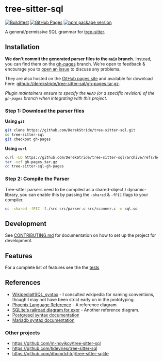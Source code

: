 # tree-sitter-sql

[![Build/test](https://github.com/derekstride/tree-sitter-sql/actions/workflows/ci.yml/badge.svg)](https://github.com/derekstride/tree-sitter-sql/actions/workflows/ci.yml)
[![GitHub Pages](https://github.com/DerekStride/tree-sitter-sql/actions/workflows/gh-pages.yml/badge.svg)](https://github.com/DerekStride/tree-sitter-sql/actions/workflows/gh-pages.yml)
[![npm package version](https://img.shields.io/npm/v/%40derekstride/tree-sitter-sql?logo=npm&color=brightgreen)](https://www.npmjs.com/package/@derekstride/tree-sitter-sql)


A general/permissive SQL grammar for [tree-sitter](https://github.com/tree-sitter/tree-sitter).

## Installation

**We don't commit the generated parser files to the `main` branch.** Instead, you can find them on the
[gh-pages](https://github.com/DerekStride/tree-sitter-sql/tree/gh-pages) branch. We're open to feedback & encourage you
to [open an issue](https://github.com/DerekStride/tree-sitter-sql/issues/new) to discuss any problems.

They are also hosted on the [GitHub pages site](https://derek.stride.host/tree-sitter-sql/) and available for download
here:
[github://derekstride/tree-sitter-sql/gh-pages.tar.gz](https://github.com/DerekStride/tree-sitter-sql/archive/refs/heads/gh-pages.tar.gz).

*Plugin maintainers ensure to specify the `HEAD` (or a specific revision) of the `gh-pages` branch when integrating
with this project.*

### Step 1: Download the parser files

**Using `git`**
```bash
git clone https://github.com/DerekStride/tree-sitter-sql.git
cd tree-sitter-sql
git checkout gh-pages
```

**Using `curl`**
```bash
curl -LO https://github.com/DerekStride/tree-sitter-sql/archive/refs/heads/gh-pages.tar.gz
tar -xzf gh-pages.tar.gz
cd tree-sitter-sql-gh-pages
```

### Step 2: Compile the Parser

Tree-sitter parsers need to be compiled as a shared-object / dynamic-library, you can enable this by passing the
`-shared` & `-fPIC` flags to your compiler.

```bash
cc -shared -fPIC -I./src src/parser.c src/scanner.c -o sql.so
```

## Development

See [CONTRIBUTING.md](CONTRIBUTING.md) for documentation on how to set up the project for development.

## Features

For a complete list of features see the the [tests](test/corpus)

## References

* [Wikipedia#SQL_syntax](https://en.wikipedia.org/wiki/SQL_syntax) - I consulted wikipedia for naming conventions,
  though I may not have been strict early on in the prototyping.
* [Phoenix Language Reference](https://forcedotcom.github.io/phoenix/index.html) - A reference diagram.
* [SQLite's railroad diagram for expr](https://www.sqlite.org/lang_expr.html) - Another reference diagram.
* [Postgresql syntax documentation](https://www.postgresql.org/docs/current/sql-commands.html)
* [Mariadb syntax documentation](https://mariadb.com/kb/en/sql-statements-structure/)

### Other projects

* https://github.com/m-novikov/tree-sitter-sql
* https://github.com/tjdevries/tree-sitter-sql
* https://github.com/dhcmrlchtdj/tree-sitter-sqlite
